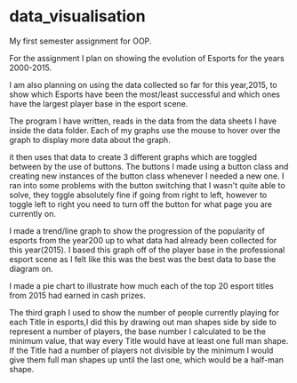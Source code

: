# data_visualisation
My first semester assignment for OOP.

For the assignment I plan on showing the evolution of Esports for the years 2000-2015.

I am also planning on using the data collected so far for this year,2015, to show which Esports
have been the most/least successful and which ones have the largest player base in the esport scene.

The program I have written, reads in the data from the data sheets I have inside the data folder.
Each of my graphs use the mouse to hover over the graph to display more data about the graph.

it then uses that data to create 3 different graphs which are toggled between by the use of buttons.
The buttons I made using a button class and creating new instances of the button class whenever I needed a new one.
I ran into some problems with the button switching that I wasn't quite able to solve, they toggle absolutely fine if going from right to left, however to toggle left to right you need to turn off the button for what page you are currently on.

I made a trend/line graph to show the progression of the popularity of esports from the year200 up to what data had already been collected for this year(2015). I based this graph off of the player base in the professional esport scene as I felt like this was the best was the best data to base the diagram on.

I made a pie chart to illustrate how much each of the top 20 esport titles from 2015 had earned in cash prizes.

The third graph I used to show the number of people currently playing for each Title in esports,I did this by drawing out man shapes side by side to represent a number of players, the base number I calculated to be the minimum value, that way every Title would have at least one full man shape.
If the Title had a number of players not divisible by the minimum I would give them full man shapes up until the last one, which would be a half-man shape.
 
